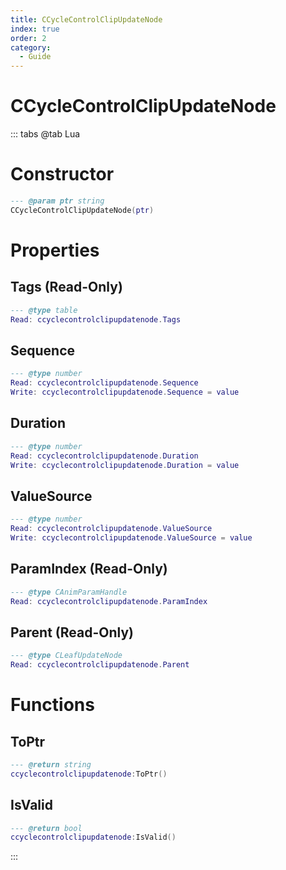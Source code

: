 ```yaml
---
title: CCycleControlClipUpdateNode
index: true
order: 2
category:
  - Guide
---
```


# CCycleControlClipUpdateNode

::: tabs
@tab Lua
# Constructor
```lua
--- @param ptr string
CCycleControlClipUpdateNode(ptr)
```
# Properties
## Tags (Read-Only)
```lua
--- @type table
Read: ccyclecontrolclipupdatenode.Tags
```
## Sequence 
```lua
--- @type number
Read: ccyclecontrolclipupdatenode.Sequence
Write: ccyclecontrolclipupdatenode.Sequence = value
```
## Duration 
```lua
--- @type number
Read: ccyclecontrolclipupdatenode.Duration
Write: ccyclecontrolclipupdatenode.Duration = value
```
## ValueSource 
```lua
--- @type number
Read: ccyclecontrolclipupdatenode.ValueSource
Write: ccyclecontrolclipupdatenode.ValueSource = value
```
## ParamIndex (Read-Only)
```lua
--- @type CAnimParamHandle
Read: ccyclecontrolclipupdatenode.ParamIndex
```
## Parent (Read-Only)
```lua
--- @type CLeafUpdateNode
Read: ccyclecontrolclipupdatenode.Parent
```
# Functions
## ToPtr
```lua
--- @return string
ccyclecontrolclipupdatenode:ToPtr()
```
## IsValid
```lua
--- @return bool
ccyclecontrolclipupdatenode:IsValid()
```

:::